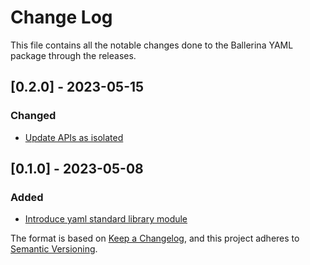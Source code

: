 # Change Log
This file contains all the notable changes done to the Ballerina YAML package through the releases.

## [0.2.0] - 2023-05-15

### Changed
- [Update APIs as isolated](https://github.com/ballerina-platform/ballerina-standard-library/issues/4439)

## [0.1.0] - 2023-05-08

### Added
- [Introduce yaml standard library module](https://github.com/ballerina-platform/ballerina-standard-library/issues/4288)

The format is based on [Keep a Changelog](https://keepachangelog.com/en/1.0.0/), and this project adheres to [Semantic Versioning](https://semver.org/spec/v2.0.0.html).

